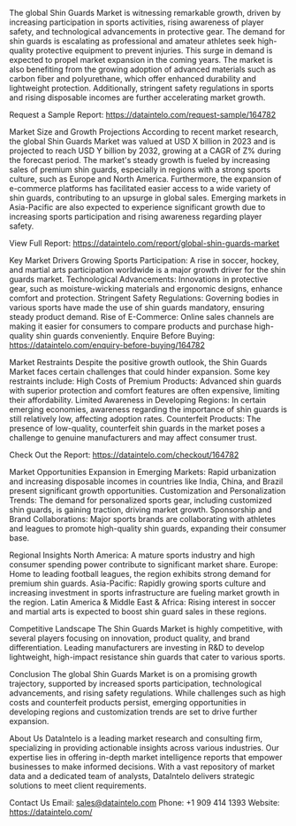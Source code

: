 The global Shin Guards Market is witnessing remarkable growth, driven by increasing participation in sports activities, rising awareness of player safety, and technological advancements in protective gear. The demand for shin guards is escalating as professional and amateur athletes seek high-quality protective equipment to prevent injuries. This surge in demand is expected to propel market expansion in the coming years.
The market is also benefiting from the growing adoption of advanced materials such as carbon fiber and polyurethane, which offer enhanced durability and lightweight protection. Additionally, stringent safety regulations in sports and rising disposable incomes are further accelerating market growth.

Request a Sample Report: https://dataintelo.com/request-sample/164782

Market Size and Growth Projections
According to recent market research, the global Shin Guards Market was valued at USD X billion in 2023 and is projected to reach USD Y billion by 2032, growing at a CAGR of Z% during the forecast period. The market's steady growth is fueled by increasing sales of premium shin guards, especially in regions with a strong sports culture, such as Europe and North America.
Furthermore, the expansion of e-commerce platforms has facilitated easier access to a wide variety of shin guards, contributing to an upsurge in global sales. Emerging markets in Asia-Pacific are also expected to experience significant growth due to increasing sports participation and rising awareness regarding player safety.

View Full Report: https://dataintelo.com/report/global-shin-guards-market

Key Market Drivers
Growing Sports Participation: A rise in soccer, hockey, and martial arts participation worldwide is a major growth driver for the shin guards market.
Technological Advancements: Innovations in protective gear, such as moisture-wicking materials and ergonomic designs, enhance comfort and protection.
Stringent Safety Regulations: Governing bodies in various sports have made the use of shin guards mandatory, ensuring steady product demand.
Rise of E-Commerce: Online sales channels are making it easier for consumers to compare products and purchase high-quality shin guards conveniently.
Enquire Before Buying: https://dataintelo.com/enquiry-before-buying/164782

Market Restraints
Despite the positive growth outlook, the Shin Guards Market faces certain challenges that could hinder expansion. Some key restraints include:
High Costs of Premium Products: Advanced shin guards with superior protection and comfort features are often expensive, limiting their affordability.
Limited Awareness in Developing Regions: In certain emerging economies, awareness regarding the importance of shin guards is still relatively low, affecting adoption rates.
Counterfeit Products: The presence of low-quality, counterfeit shin guards in the market poses a challenge to genuine manufacturers and may affect consumer trust.

Check Out the Report: https://dataintelo.com/checkout/164782

Market Opportunities
Expansion in Emerging Markets: Rapid urbanization and increasing disposable incomes in countries like India, China, and Brazil present significant growth opportunities.
Customization and Personalization Trends: The demand for personalized sports gear, including customized shin guards, is gaining traction, driving market growth.
Sponsorship and Brand Collaborations: Major sports brands are collaborating with athletes and leagues to promote high-quality shin guards, expanding their consumer base.

Regional Insights
North America: A mature sports industry and high consumer spending power contribute to significant market share.
Europe: Home to leading football leagues, the region exhibits strong demand for premium shin guards.
Asia-Pacific: Rapidly growing sports culture and increasing investment in sports infrastructure are fueling market growth in the region.
Latin America & Middle East & Africa: Rising interest in soccer and martial arts is expected to boost shin guard sales in these regions.

Competitive Landscape
The Shin Guards Market is highly competitive, with several players focusing on innovation, product quality, and brand differentiation. Leading manufacturers are investing in R&D to develop lightweight, high-impact resistance shin guards that cater to various sports.

Conclusion
The global Shin Guards Market is on a promising growth trajectory, supported by increased sports participation, technological advancements, and rising safety regulations. While challenges such as high costs and counterfeit products persist, emerging opportunities in developing regions and customization trends are set to drive further expansion.

About Us DataIntelo is a leading market research and consulting firm, specializing in providing actionable insights across various industries. Our expertise lies in offering in-depth market intelligence reports that empower businesses to make informed decisions. With a vast repository of market data and a dedicated team of analysts, DataIntelo delivers strategic solutions to meet client requirements.

Contact Us Email: sales@dataintelo.com
Phone: +1 909 414 1393
Website: https://dataintelo.com/

